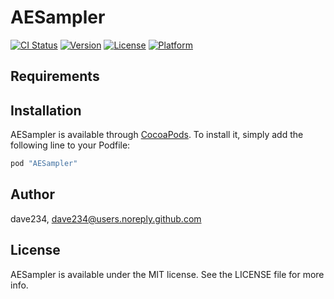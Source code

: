 # AESampler

[![CI Status](http://img.shields.io/travis/dave234/AESampler.svg?style=flat)](https://travis-ci.org/dave234/AESampler)
[![Version](https://img.shields.io/cocoapods/v/AESampler.svg?style=flat)](http://cocoapods.org/pods/AESampler)
[![License](https://img.shields.io/cocoapods/l/AESampler.svg?style=flat)](http://cocoapods.org/pods/AESampler)
[![Platform](https://img.shields.io/cocoapods/p/AESampler.svg?style=flat)](http://cocoapods.org/pods/AESampler)

## Requirements

## Installation

AESampler is available through [CocoaPods](http://cocoapods.org). To install
it, simply add the following line to your Podfile:

```ruby
pod "AESampler"
```

## Author

dave234, dave234@users.noreply.github.com

## License

AESampler is available under the MIT license. See the LICENSE file for more info.
